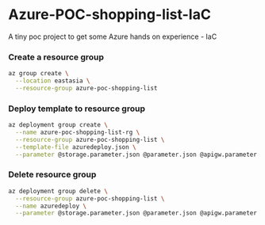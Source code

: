 # Azure-POC-shopping-list-IaC
A tiny poc project to get some Azure hands on experience - IaC

### Create a resource group 
```sh
az group create \
  --location eastasia \
  --resource-group azure-poc-shopping-list
```

### Deploy template to resource group
```sh
az deployment group create \
  --name azure-poc-shopping-list-rg \
  --resource-group azure-poc-shopping-list \
  --template-file azuredeploy.json \
  --parameter @storage.parameter.json @parameter.json @apigw.parameter.json @staticwebsite.parameter.json
```

### Delete resource group
```sh
az deployment group delete \
  --resource-group azure-poc-shopping-list \
  --name azuredeploy \
  --parameter @storage.parameter.json @parameter.json @apigw.parameter.json @staticwebsite.parameter.json
```